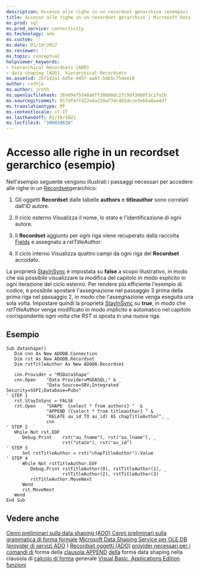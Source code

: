 ```yaml
---
description: Accesso alle righe in un recordset gerarchico (esempio)
title: Accesso alle righe in un recordset gerarchico | Microsoft Docs
ms.prod: sql
ms.prod_service: connectivity
ms.technology: ado
ms.custom: ''
ms.date: 01/19/2017
ms.reviewer: ''
ms.topic: conceptual
helpviewer_keywords:
- hierarchical Recordsets [ADO]
- data shaping [ADO], hierarchical Recordsets
ms.assetid: 25f1d2a1-6d5e-4457-aa07-5db5c75dee18
author: rothja
ms.author: jroth
ms.openlocfilehash: 369d9ef5548a0ff30b08dc27c9df38b0f3c1fa1b
ms.sourcegitcommit: 917df4ffd22e4a229af7dc481dcce3ebba0aa4d7
ms.translationtype: MT
ms.contentlocale: it-IT
ms.lasthandoff: 02/10/2021
ms.locfileid: "100028636"
---
```

# <a name="accessing-rows-in-a-hierarchical-recordset-example"></a>Accesso alle righe in un recordset gerarchico (esempio)
Nell'esempio seguente vengono illustrati i passaggi necessari per accedere alle righe in un [Recordset](../../reference/ado-api/recordset-object-ado.md)gerarchico:

1.  Gli oggetti **Recordset** dalle tabelle **authors** e **titleauthor** sono correlati dall'ID autore.

2.  Il ciclo esterno Visualizza il nome, lo stato e l'identificazione di ogni autore.

3.  Il **Recordset** aggiunto per ogni riga viene recuperato dalla raccolta [Fields](../../reference/ado-api/fields-collection-ado.md) e assegnato a *rstTitleAuthor*.

4.  Il ciclo interno Visualizza quattro campi da ogni riga del **Recordset** accodato.

 La proprietà [StayInSync](../../reference/ado-api/stayinsync-property.md) è impostata su **false** a scopo illustrativo, in modo che sia possibile visualizzare la modifica del capitolo in modo esplicito in ogni iterazione del ciclo esterno. Per rendere più efficiente l'esempio di codice, è possibile spostare l'assegnazione nel passaggio 3 prima della prima riga nel passaggio 2, in modo che l'assegnazione venga eseguita una sola volta. Impostare quindi la proprietà [StayInSync](../../reference/ado-api/stayinsync-property.md) su **true**, in modo che *rstTitleAuthor* venga modificato in modo implicito e automatico nel capitolo corrispondente ogni volta che *RST* si sposta in una nuova riga.

## <a name="example"></a>Esempio

```
Sub datashape()
   Dim cnn As New ADODB.Connection
   Dim rst As New ADODB.Recordset
   Dim rstTitleAuthor As New ADODB.Recordset

   cnn.Provider = "MSDataShape"
   cnn.Open    "Data Provider=MSDASQL;" & _
               "Data Source=SRV;Integrated Security=SSPI;Database=Pubs"
' STEP 1
   rst.StayInSync = FALSE
   rst.Open    "SHAPE  {select * from authors} "  & _
               "APPEND ({select * from titleauthor} " & _
               "RELATE au_id TO au_id) AS chapTitleAuthor", _
               cnn
' STEP 2
   While Not rst.EOF
      Debug.Print    rst("au_fname"), rst("au_lname"), _
                     rst("state"), rst("au_id")
' STEP 3
      Set rstTitleAuthor = rst("chapTitleAuthor").Value
' STEP 4
      While Not rstTitleAuthor.EOF
         Debug.Print rstTitleAuthor(0), rstTitleAuthor(1), _
                     rstTitleAuthor(2), rstTitleAuthor(3)
         rstTitleAuthor.MoveNext
      Wend
      rst.MoveNext
   Wend
End Sub
```

## <a name="see-also"></a>Vedere anche
 [Cenni preliminari sulla data shaping (ADO) Cenni preliminari sulla](./data-shaping-overview.md) [](../../reference/ado-api/field-object.md) [](../../reference/ado-api/fields-collection-ado.md) [grammatica di forma formale](./formal-shape-grammar.md) [Microsoft Data Shaping Service per OLE DB (provider di servizi ADO](../appendixes/microsoft-data-shaping-service-for-ole-db-ado-service-provider.md) ) [Recordset oggetti (ADO)](../../reference/ado-api/recordset-object-ado.md) [provider necessari per i comandi di](./required-providers-for-data-shaping.md) forma della [clausola APPEND](./shape-append-clause.md) [della](./shape-commands-in-general.md) forma data shaping nella clausola di [calcolo di forma](./shape-compute-clause.md) generale [Visual Basic, Applications Edition funzioni](./visual-basic-for-applications-functions.md)